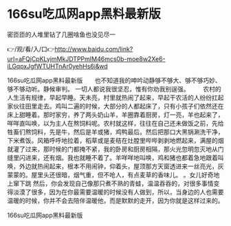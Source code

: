 # 166su吃瓜网app黑料最新版
密匝匝的人堆里钻了几圈啥鱼也没见尽一

👉/观/看/入/口👉http://www.baidu.com/link?url=aFQjCpKLyjmMkJDTPPmIM46mcs0b-moe8w2Xe6-iLGqpxJgfWTUHTnAr0yehHs6i&wd

166su吃瓜网app黑料最新版　　也不知道我的呻吟动静够不够大、够不够巧妙、够不够动听。静候审判。
	一切人都说我很坚忍，惟有你劝我别逞强。
　　农村的人生活有规律，早起早睡。天未亮，村里就热闹了起来，早起干农活的人纷纷扛起家伙往田里走去。鸡叫二遍的时候，大部分的人都起床了，只有小孩子们依然还在床上甜睡着。那时家穷，养了两头奶山羊，羊圈靠着厨房，灯一亮，羊也起来了，咩咩直叫唤，以为主人在熬饲料呢。农村就这样，往往在自己还未做饭之前，先给牲畜们熬饲料，先是牛，然后是羊或猪，鸡鸭最后。然后把那口大黑锅涮洗干净，下米煮饭。风箱呼呼地拉着，稻草或是麦秸在灶膛里哔哔剥剥地燃起来，满屋的烟就灌了过来，那时候的门都掩不紧，我的卧房和厨房相隔，那火光忽明忽灭地从门缝里闪进来，还有烟。我也就睡不着了。羊咩咩地叫唤，鸡和猪也都着急地跟着叫唤，外边就热闹起来，根本不用闹钟，仰着头，屋顶那方天窗透进来一丝亮光，灰蒙蒙的。屋里头还很暗，烟气重，但不呛人，有点麦草的香味儿。
。女儿好奇地上窜下跳
然后，你会发现自己像那只煮不熟的青蛙，温温吞吞的，对很多事情变得淡漠了很多，因为在你最需要温暖的时候没有人做到，所以，当身边的人也需要温暖的时候，你并不会去陪伴温暖他，而是默默的走开，因为你就是这样过来的。

166su吃瓜网app黑料最新版
